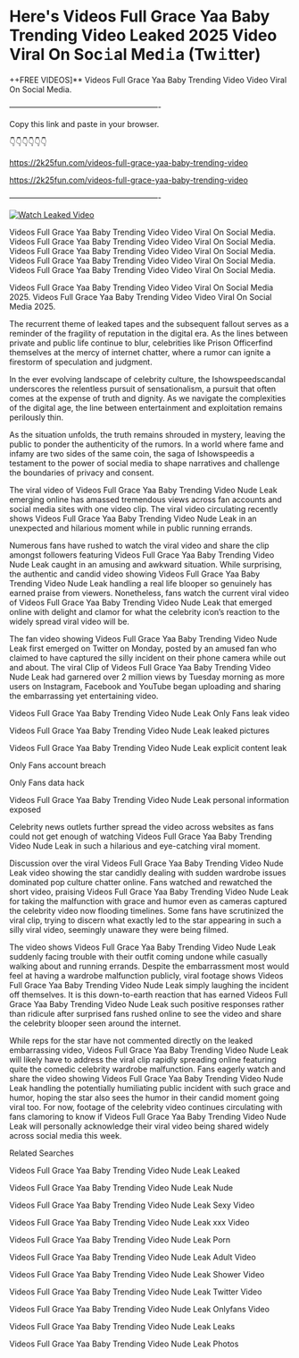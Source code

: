 # Here's Videos Full Grace Yaa Baby Trending Video Leaked 2025 Video Viral On Soc𝚒al Med𝚒a (Tw𝚒tter)

++FREE VIDEOS]** Videos Full Grace Yaa Baby Trending Video Video Viral On Social Media.

———————————————————-

Copy this link and paste in your browser.

👇👇👇👇👇👇

https://2k25fun.com/videos-full-grace-yaa-baby-trending-video

https://2k25fun.com/videos-full-grace-yaa-baby-trending-video

———————————————————-

[![Watch Leaked Video](https://miro.medium.com/v2/resize:fit:828/format:webp/1*cilzJN44JGOrTw9NJCrNHA.gif "Watch Leaked Video")](https://2k25fun.com/videos-full-grace-yaa-baby-trending-video)

Videos Full Grace Yaa Baby Trending Video Video Viral On Social Media. Videos Full Grace Yaa Baby Trending Video Video Viral On Social Media. Videos Full Grace Yaa Baby Trending Video Video Viral On Social Media. Videos Full Grace Yaa Baby Trending Video Video Viral On Social Media. Videos Full Grace Yaa Baby Trending Video Video Viral On Social Media.

Videos Full Grace Yaa Baby Trending Video Video Viral On Social Media 2025. Videos Full Grace Yaa Baby Trending Video Video Viral On Social Media 2025.

The recurrent theme of leaked tapes and the subsequent fallout serves as a reminder of the fragility of reputation in the digital era. As the lines between private and public life continue to blur, celebrities like Prison Officerfind themselves at the mercy of internet chatter, where a rumor can ignite a firestorm of speculation and judgment.

In the ever evolving landscape of celebrity culture, the Ishowspeedscandal underscores the relentless pursuit of sensationalism, a pursuit that often comes at the expense of truth and dignity. As we navigate the complexities of the digital age, the line between entertainment and exploitation remains perilously thin.

As the situation unfolds, the truth remains shrouded in mystery, leaving the public to ponder the authenticity of the rumors. In a world where fame and infamy are two sides of the same coin, the saga of Ishowspeedis a testament to the power of social media to shape narratives and challenge the boundaries of privacy and consent.

The viral video of Videos Full Grace Yaa Baby Trending Video Nude Leak emerging online has amassed tremendous views across fan accounts and social media sites with one video clip. The viral video circulating recently shows Videos Full Grace Yaa Baby Trending Video Nude Leak in an unexpected and hilarious moment while in public running errands.

Numerous fans have rushed to watch the viral video and share the clip amongst followers featuring Videos Full Grace Yaa Baby Trending Video Nude Leak caught in an amusing and awkward situation. While surprising, the authentic and candid video showing Videos Full Grace Yaa Baby Trending Video Nude Leak handling a real life blooper so genuinely has earned praise from viewers. Nonetheless, fans watch the current viral video of Videos Full Grace Yaa Baby Trending Video Nude Leak that emerged online with delight and clamor for what the celebrity icon’s reaction to the widely spread viral video will be.

The fan video showing Videos Full Grace Yaa Baby Trending Video Nude Leak first emerged on Twitter on Monday, posted by an amused fan who claimed to have captured the silly incident on their phone camera while out and about. The viral Clip of Videos Full Grace Yaa Baby Trending Video Nude Leak had garnered over 2 million views by Tuesday morning as more users on Instagram, Facebook and YouTube began uploading and sharing the embarrassing yet entertaining video.

Videos Full Grace Yaa Baby Trending Video Nude Leak Only Fans leak video

Videos Full Grace Yaa Baby Trending Video Nude Leak leaked pictures

Videos Full Grace Yaa Baby Trending Video Nude Leak explicit content leak

Only Fans account breach

Only Fans data hack

Videos Full Grace Yaa Baby Trending Video Nude Leak personal information exposed

Celebrity news outlets further spread the video across websites as fans could not get enough of watching Videos Full Grace Yaa Baby Trending Video Nude Leak in such a hilarious and eye-catching viral moment.

Discussion over the viral Videos Full Grace Yaa Baby Trending Video Nude Leak video showing the star candidly dealing with sudden wardrobe issues dominated pop culture chatter online. Fans watched and rewatched the short video, praising Videos Full Grace Yaa Baby Trending Video Nude Leak for taking the malfunction with grace and humor even as cameras captured the celebrity video now flooding timelines. Some fans have scrutinized the viral clip, trying to discern what exactly led to the star appearing in such a silly viral video, seemingly unaware they were being filmed.

The video shows Videos Full Grace Yaa Baby Trending Video Nude Leak suddenly facing trouble with their outfit coming undone while casually walking about and running errands. Despite the embarrassment most would feel at having a wardrobe malfunction publicly, viral footage shows Videos Full Grace Yaa Baby Trending Video Nude Leak simply laughing the incident off themselves. It is this down-to-earth reaction that has earned Videos Full Grace Yaa Baby Trending Video Nude Leak such positive responses rather than ridicule after surprised fans rushed online to see the video and share the celebrity blooper seen around the internet.

While reps for the star have not commented directly on the leaked embarrassing video, Videos Full Grace Yaa Baby Trending Video Nude Leak will likely have to address the viral clip rapidly spreading online featuring quite the comedic celebrity wardrobe malfunction. Fans eagerly watch and share the video showing Videos Full Grace Yaa Baby Trending Video Nude Leak handling the potentially humiliating public incident with such grace and humor, hoping the star also sees the humor in their candid moment going viral too. For now, footage of the celebrity video continues circulating with fans clamoring to know if Videos Full Grace Yaa Baby Trending Video Nude Leak will personally acknowledge their viral video being shared widely across social media this week.

Related Searches

Videos Full Grace Yaa Baby Trending Video Nude Leak Leaked

Videos Full Grace Yaa Baby Trending Video Nude Leak Nude

Videos Full Grace Yaa Baby Trending Video Nude Leak Sexy Video

Videos Full Grace Yaa Baby Trending Video Nude Leak xxx Video

Videos Full Grace Yaa Baby Trending Video Nude Leak Porn

Videos Full Grace Yaa Baby Trending Video Nude Leak Adult Video

Videos Full Grace Yaa Baby Trending Video Nude Leak Shower Video

Videos Full Grace Yaa Baby Trending Video Nude Leak Twitter Video

Videos Full Grace Yaa Baby Trending Video Nude Leak Onlyfans Video

Videos Full Grace Yaa Baby Trending Video Nude Leak Leaks

Videos Full Grace Yaa Baby Trending Video Nude Leak Photos